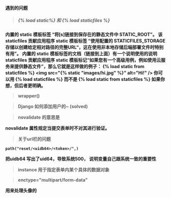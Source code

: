 <h4> 遇到的问题

><h5> {% load static%} 和 {% load staticfiles %}
> 
> 
内置的 static 模板标签 “将[s]链接到保存在的静态文件中 STATIC_ROOT”。
该 staticfiles 贡献应用程序 static 模板标签 “使用配置的 STATICFILES_STORAGE 存储以创建给定相对路径的完整URL“，这在使用非本地存储后端部署文件时特别有用”。
内置的 static 模板标签的文档（链接到上面）有一个说明使用的说明 staticfiles 贡献应用程序 static 模板标记“如果您有一个高级用例，例如使用云服务来提供静态文件”，那么它就是这样做的例子：
{% load static from staticfiles %}
<img src="{% static "images/hi.jpg" %}" alt="Hi!" />
你可以用 {% load staticfiles %} 而不是 {% load static from staticfiles %} 如果你想，但后者更明确。


>wrapper()

> Django 如何添加用户的~ **(solved)**

> novalidate 的意思是

novalidate 属性规定当提交表单时不对其进行验证。

> 关于url栏的问题


```
path("reset/<uidb64>/<token>/",)
```
把uidb64 写出了uid64，导致系统500，
说明变量自己跟系统一致的重要性

> instance 用于指定表单内某个具体的数据对象

> enctype="multipart/form-data"
 
 用来处理头像的